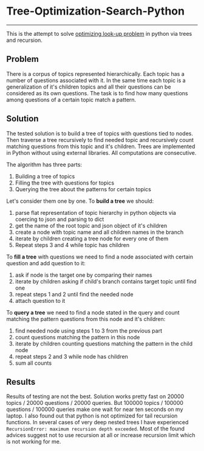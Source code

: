 # Tree-Optimization-Search-Python

----

This is the attempt to solve [optimizing look-up problem](https://www.hackerrank.com/contests/quora-haqathon/challenges/ontology) in python 
via trees and recursion.

## Problem
There is a corpus of topics represented hierarchically. Each topic has a number of questions associated with it. In the same time each topic is 
a generalization of it's children topics and all their questions can be considered as its own questions. The task is to find how many 
questions among questions of a certain topic match a pattern.

## Solution
The tested solution is to build a tree of topics with questions tied to nodes. Then traverse a tree recursively to find needed topic
and recursively count matching questions from this topic and it's children. Trees are implemented in Python without using external libraries.
All computations are consecutive.

The algorithm has three parts:
1. Building a tree of topics
2. Filling the tree with questions for topics
3. Querying the tree about the patterns for certain topics

Let's consider them one by one.
To **build a tree** we should:
1. parse flat representation of topic hierarchy in python objects via coercing to json and parsing to dict
2. get the name of the root topic and json object of it's children
3. create a node with topic name and all children names in the branch
4. iterate by children creating a tree node for every one of them
5. Repeat steps 3 and 4 while topic has children

To **fill a tree** with questions we need to find a node associated with certain question and add question to it:
1. ask if node is the target one by comparing their names
2. iterate by children asking if child's branch contains target topic until find one
3. repeat steps 1 and 2 until find the needed node
4. attach question to it

To **query a tree** we need to find a node stated in the query and count matching the pattern questions from this node and it's children:
1. find needed node using steps 1 to 3 from the previous part
2. count questions matching the pattern in this node
3. iterate by children counting questions matching the pattern in the child node
4. repeat steps 2 and 3 while node has children
5. sum all counts

## Results
Results of testing are not the best. Solution works pretty fast on 20000 topics / 20000 questions / 20000 queries. 
But 100000 topics / 100000 questions / 100000 queries make one wait for near ten seconds on my laptop. I also found out that python is not 
optimized for tail recursion functions. In several cases of very deep nested trees I have experienced 
`RecursionError: maximum recursion depth exceeded`. Most of the found advices suggest not to use recursion at all or increase recursion limit 
which is not working for me.
